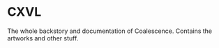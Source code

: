 # CXVL

The whole backstory and documentation of Coalescence. Contains the artworks and other stuff.